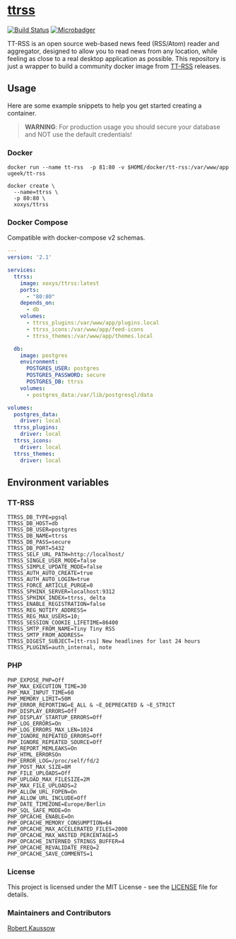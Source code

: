 # [ttrss](https://gitea.rknet.org/docker/ttrss)

[![Build Status](https://drone.rknet.org/api/badges/docker/ttrss/status.svg)](https://drone.rknet.org/docker/ttrss/)
[![Microbadger](https://images.microbadger.com/badges/image/xoxys/ttrss.svg)](https://microbadger.com/images/xoxys/ttrss "Get your own image badge on microbadger.com")

TT-RSS is an open source web-based news feed (RSS/Atom) reader and aggregator, designed to allow you to read news from any location, while feeling as close to a real desktop application as possible. This repository is just a wrapper to build a community docker image from [TT-RSS](https://git.tt-rss.org/git/tt-rss) releases.

## Usage

Here are some example snippets to help you get started creating a container.

> **WARNING**: For production usage you should secure your database and NOT use the default credentials!

### Docker


```
docker run --name tt-rss  -p 81:80 -v $HOME/docker/tt-rss:/var/www/app  ugeek/tt-rss
```



```Shell
docker create \
  --name=ttrss \
  -p 80:80 \
  xoxys/ttrss
```


### Docker Compose

Compatible with docker-compose v2 schemas.

```Yaml
---
version: '2.1'

services:
  ttrss:
    image: xoxys/ttrss:latest
    ports:
      - "80:80"
    depends_on:
      - db
    volumes:
      - ttrss_plugins:/var/www/app/plugins.local
      - ttrss_icons:/var/www/app/feed-icons
      - ttrss_themes:/var/www/app/themes.local

  db:
    image: postgres
    environment:
      POSTGRES_USER: postgres
      POSTGRES_PASSWORD: secure
      POSTGRES_DB: ttrss
    volumes:
      - postgres_data:/var/lib/postgresql/data

volumes:
  postgres_data:
    driver: local
  ttrss_plugins:
    driver: local
  ttrss_icons:
    driver: local
  ttrss_themes:
    driver: local
```

## Environment variables

### TT-RSS

```Shell
TTRSS_DB_TYPE=pgsql
TTRSS_DB_HOST=db
TTRSS_DB_USER=postgres
TTRSS_DB_NAME=ttrss
TTRSS_DB_PASS=secure
TTRSS_DB_PORT=5432
TTRSS_SELF_URL_PATH=http://localhost/
TTRSS_SINGLE_USER_MODE=false
TTRSS_SIMPLE_UPDATE_MODE=false
TTRSS_AUTH_AUTO_CREATE=true
TTRSS_AUTH_AUTO_LOGIN=true
TTRSS_FORCE_ARTICLE_PURGE=0
TTRSS_SPHINX_SERVER=localhost:9312
TTRSS_SPHINX_INDEX=ttrss, delta
TTRSS_ENABLE_REGISTRATION=false
TTRSS_REG_NOTIFY_ADDRESS=
TTRSS_REG_MAX_USERS=10;
TTRSS_SESSION_COOKIE_LIFETIME=86400
TTRSS_SMTP_FROM_NAME=Tiny Tiny RSS
TTRSS_SMTP_FROM_ADDRESS=
TTRSS_DIGEST_SUBJECT=[tt-rss] New headlines for last 24 hours
TTRSS_PLUGINS=auth_internal, note
```

### PHP

```Shell
PHP_EXPOSE_PHP=Off
PHP_MAX_EXECUTION_TIME=30
PHP_MAX_INPUT_TIME=60
PHP_MEMORY_LIMIT=50M
PHP_ERROR_REPORTING=E_ALL & ~E_DEPRECATED & ~E_STRICT
PHP_DISPLAY_ERRORS=Off
PHP_DISPLAY_STARTUP_ERRORS=Off
PHP_LOG_ERRORS=On
PHP_LOG_ERRORS_MAX_LEN=1024
PHP_IGNORE_REPEATED_ERRORS=Off
PHP_IGNORE_REPEATED_SOURCE=Off
PHP_REPORT_MEMLEAKS=On
PHP_HTML_ERRORSOn
PHP_ERROR_LOG=/proc/self/fd/2
PHP_POST_MAX_SIZE=8M
PHP_FILE_UPLOADS=Off
PHP_UPLOAD_MAX_FILESIZE=2M
PHP_MAX_FILE_UPLOADS=2
PHP_ALLOW_URL_FOPEN=On
PHP_ALLOW_URL_INCLUDE=Off
PHP_DATE_TIMEZONE=Europe/Berlin
PHP_SQL_SAFE_MODE=On
PHP_OPCACHE_ENABLE=On
PHP_OPCACHE_MEMORY_CONSUMPTION=64
PHP_OPCACHE_MAX_ACCELERATED_FILES=2000
PHP_OPCACHE_MAX_WASTED_PERCENTAGE=5
PHP_OPCACHE_INTERNED_STRINGS_BUFFER=4
PHP_OPCACHE_REVALIDATE_FREQ=2
PHP_OPCACHE_SAVE_COMMENTS=1
```

### License

This project is licensed under the MIT License - see the [LICENSE](https://gitea.rknet.org/docker/ttrss/src/branch/master/LICENSE) file for details.

### Maintainers and Contributors

[Robert Kaussow](https://gitea.rknet.org/xoxys)
